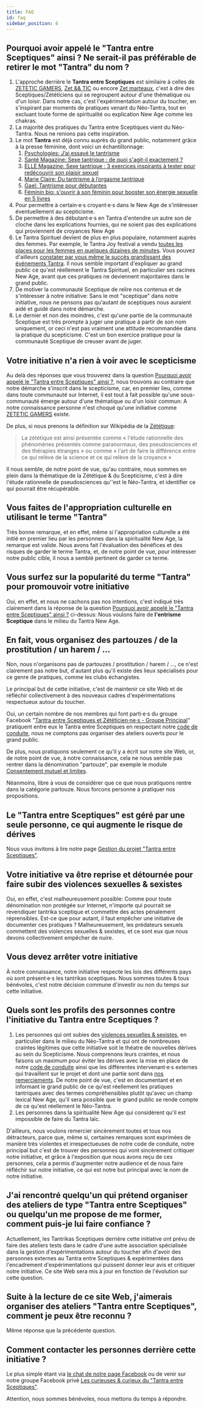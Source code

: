 ```yaml
---
title: FAQ
id: faq
sidebar_position: 6
---
```


## Pourquoi avoir appelé le "Tantra entre Sceptiques" ainsi ? Ne serait-il pas préférable de retirer le mot "Tantra" du nom ?

1. L'approche derrière le **Tantra entre Sceptiques** est similaire à celles de [ZETETIC GAMERS](https://www.facebook.com/groups/ZETETICGAMERS), [Zet && TIC](https://www.facebook.com/groups/zet.tic) ou encore [Zet marteaux](https://www.facebook.com/groups/294521008405129), c'est à dire des Sceptiques/Zététiciens qui se regroupent autour d'une thématique ou d'un loisir.
Dans notre cas, c'est l'expérimentation autour du toucher, en s'inspirant par moments de pratiques venant du Néo-Tantra, tout en excluant toute forme de spiritualité ou explication New Age comme les chakras.
1. La majorité des pratiques du Tantra entre Sceptiques vient du Néo-Tantra. Nous ne renions pas cette inspiration.
1. Le mot **Tantra** est déjà connu auprès du grand public, notamment grâce à la presse féminine, dont voici un échantillonnage:
    1. [Psychologies: J’ai essayé le tantrisme](https://www.psychologies.com/Couple/Sexualite/Plaisir/Articles-et-Dossiers/Peut-on-apprendre-a-faire-l-amour/J-ai-essaye-le-tantrisme)
    1. [Santé Magazine: Sexe tantrique : de quoi s'agit-il exactement ?](https://www.santemagazine.fr/psycho-sexo/le-blog-sexo-de-daisy-et-marine/sexe-tantrique-de-quoi-sagit-il-exactement-174532)
    1. [ELLE Magazine: Sexe tantrique : 3 exercices inspirants à tester pour redécouvrir son plaisir sexuel](https://www.elle.fr/Love-Sexe/Sexualite/Dossiers/Sexe-tantrique-3-exercices-inspirants-a-tester-pour-redecouvrir-son-plaisir-sexuel-3888911)
    1. [Marie Claire: Du tantrisme à l’orgasme tantrique](https://www.marieclaire.fr/,tantrisme-orgasme-tantrique,2610383,690962.asp)
    1. [Gael: Tantrisme pour débutantes](https://www.gael.be/bien-etre/psycho/tantrisme-pour-les-debutantes)
    1. [Féminin bio: s'ouvrir à son féminin pour booster son énergie sexuelle en 5 livres](https://www.femininbio.com/spiritualite/actualites-et-nouveautes/sexualite-tantra-5-livres-connectes-au-feminin-sacre-58005)
1. Pour permettre à certain·e·s croyant·e·s dans le New Age de s'intéresser éventuellement au scepticisme.
1. De permettre à des débutant·e·s en Tantra d'entendre un autre son de cloche dans les explications fournies, qui ne soient pas des explications qui proviennent de croyances New Age
1. Le Tantra Spirituel devient de plus en plus populaire, notamment auprès des femmes. Par exemple, le Tantra Joy festival a vendu [toutes les places pour les femmes en quelques dizaines de minutes](https://www.facebook.com/tantrajoyfestival/posts/pfbid0AjXEdYM7TUtGT8cKcKo1PEHc4CNmZvb6P8kHVTP1TojBK865FU1Gh4yKbZvpzSLol). Vous pouvez d'ailleurs [constater par vous même le succès grandissant des événements Tantra](https://www.youtube.com/watch?v=MQhJI2N7iC0&ab_channel=TantraJoyFestival). Il nous semble important d'expliquer au grand public ce qu'est réellement le Tantra Spirituel, en particulier ses racines New Age, avant que ces pratiques ne deviennent majoritaires dans le grand public.
1. De motiver la communauté Sceptique de relire nos contenus et de s'intéresser à notre initiative: Sans le mot "sceptique" dans notre initiative, nous ne pensons pas qu'autant de sceptiques nous auraient aidé et guidé dans notre démarche.
1. Le dernier et non des moindres, c'est qu'une partie de la communauté Sceptique est très prompte à juger une pratique à partir de son nom uniquement, or ceci n'est pas vraiment une attitude recommandée dans la pratique du scepticisme. C'est un bon exercice pratique pour la communauté Sceptique de creuser avant de juger.

## Votre initiative n'a rien à voir avec le scepticisme

Au delà des réponses que vous trouverez dans la question [Pourquoi avoir appelé le "Tantra entre Sceptiques" ainsi ?](#pourquoi-avoir-appelé-le-tantra-entre-sceptiques-ainsi--ne-serait-il-pas-préférable-de-retirer-le-mot-tantra-du-nom-), nous trouvons au contraire que notre démarche s'inscrit dans le scepticisme, car, en premier lieu, comme dans toute communauté sur Internet, il est tout à fait possible qu'une sous-communauté émerge autour d'une thématique ou d'un loisir commun: A notre connaissance personne n'est choqué qu'une initiative comme [ZETETIC GAMERS](https://www.facebook.com/groups/ZETETICGAMERS) existe.

De plus, si nous prenons la définition sur Wikipédia de la [Zététique](https://fr.wikipedia.org/wiki/Z%C3%A9t%C3%A9tique):
> La zététique est ainsi présentée comme « l'étude rationnelle des phénomènes présentés comme paranormaux, des pseudosciences et des thérapies étranges » ou comme « l'art de faire la différence entre ce qui relève de la science et ce qui relève de la croyance »

Il nous semble, de notre point de vue, qu'au contraire, nous sommes en plein dans la thématique de la Zététique & du Scepticisme, c'est à dire l'étude rationnelle de pseudosciences qu''est le Néo-Tantra, et identifier ce qui pourrait être récupérable.

## Vous faites de l'appropriation culturelle en utilisant le terme "Tantra"

Très bonne remarque, et en effet, même si l'appropriation culturelle a été initié en premier lieu par les personnes dans la spiritualité New Age, la remarque est valide.
Nous avons fait l'évaluation des bénéfices et des risques de garder le terme Tantra, et, de notre point de vue, pour intéresser notre public cible, il nous a semblé pertinent de garder ce terme.

## Vous surfez sur la popularité du terme "Tantra" pour promouvoir votre initiative

Oui, en effet, et nous ne cachons pas nos intentions, c'est indiqué très clairement dans la réponse de la question [Pourquoi avoir appelé le "Tantra entre Sceptiques" ainsi ?](#pourquoi-avoir-appelé-le-tantra-entre-sceptiques-ainsi--ne-serait-il-pas-préférable-de-retirer-le-mot-tantra-du-nom-) ci-dessus: Nous voulons faire de **l'entrisme Sceptique** dans le milieu du Tantra New Age.

## En fait, vous organisez des partouzes / de la prostitution / un harem / ...

Non, nous n'organisons pas de partouzes / prostitution / harem / ..., ce n'est clairement pas notre but, d'autant plus qu'il existe des lieux spécialisés pour ce genre de pratiques, comme les clubs échangistes.

Le principal but de cette initiative, c'est de maintenir ce site Web et de réfléchir collectivement à des nouveaux cadres d'expérimentations respectueux autour du toucher.

Oui, un certain nombre de nos membres qui font parti·e·s du groupe Facebook "[Tantra entre Sceptiques et Zététicien·ne·s - Groupe Principal](https://www.facebook.com/groups/tantra.entre.sceptiques.et.zeteticien.ne.s)" pratiquent entre eux le Tantra entre Sceptiques en respectant notre [code de conduite](../ethical/ethical-code-of-conduct.md), nous ne comptons pas organiser des ateliers ouverts pour le grand public.

De plus, nous pratiquons seulement ce qu'il y a écrit sur notre site Web, or, de notre point de vue, à notre connaissance, cela ne nous semble pas rentrer dans la dénomination "partouze", par exemple le module [Consentement mutuel et limites](../learning-paths/1-mutual-consent-and-limits.md).

Néanmoins, libre à vous de considérer que ce que nous pratiquons rentre dans la catégorie partouze. Nous forcons personne à pratiquer nos propositions.

## Le "Tantra entre Sceptiques" est géré par une seule personne, ce qui augmente le risque de dérives

Nous vous invitons à lire notre page [Gestion du projet "Tantra entre Sceptiques"](project-management.md).

## Votre initiative va être reprise et détournée pour faire subir des violences sexuelles & sexistes

Oui, en effet, c'est malheureusement possible: Comme pour toute dénomination non protégée sur Internet, n'importe qui pourrait se revendiquer tantrika sceptique et commettre des actes pénalement réprensibles. Est-ce que pour autant, il faut empêcher une initiative de documenter ces pratiques ?
Malheureusement, les prédateurs sexuels commettent des violences sexuelles & sexistes, et ce sont eux que nous devons collectivement empêcher de nuire.

## Vous devez arrêter votre initiative

À notre connaissance, notre initiative respecte les lois des différents pays où sont présent·e·s les tantrikas sceptiques.
Nous sommes toutes & tous bénévoles, c'est notre décision commune d'investir ou non du temps sur cette initiative.

## Quels sont les profils des personnes contre l'initiative du Tantra entre Sceptiques ?

1. Les personnes qui ont subies des [violences sexuelles & sexistes](https://questionsexualite.fr/lutter-contre-les-violences-et-discriminations/les-violences-sexistes-et-sexuelles/violences-sexistes-ou-sexuelles-de-quoi-on-parle), en particulier dans le milieu du Néo-Tantra et qui ont de nombreuses craintes légitimes que cette initiative soit le théatre de nouvelles dérives au sein du Scepticisme. Nous comprenons leurs craintes, et nous faisons un maximum pour éviter les dérives avec la mise en place de notre [code de conduite](../ethical/ethical-code-of-conduct.md) ainsi que les différentes intervenant·e·s externes qui travaillent sur le projet et dont une partie sont dans [nos remerciements](thanks.md).
De notre point de vue, c'est en documentant et en informant le grand public de ce qu'est réellement les pratiques tantriques avec des termes compréhensibles plutôt qu'avec un champ lexical New Age, qu'il sera possible que le grand public se rende compte de ce qu'est réellement le Néo-Tantra.
1. Les personnes dans la spiritualité New Age qui considèrent qu'il est impossible de faire du Tantra laïc.

D'ailleurs, nous voulons remercier sincèrement toutes et tous nos détracteurs, parce que, même si, certaines remarques sont exprimées de manière très violentes et irrespectueuses de notre code de conduite, notre principal but c'est de trouver des personnes qui vont sincèrement critiquer notre initiative, et grâce à l'exposition que nous avons reçu de ces personnes, cela a permis d'augmenter notre audience et de nous faire réfléchir sur notre initiative, ce qui est notre but principal avec le nom de notre initiative.

## J'ai rencontré quelqu'un qui prétend organiser des ateliers de type "Tantra entre Sceptiques" ou quelqu'un me propose de me former, comment puis-je lui faire confiance ?

Actuellement, les Tantrikas Sceptiques derrière cette initiative ont prévu de faire des ateliers tests dans le cadre d'une autre association spécialisée dans la gestion d'expérimentations autour du toucher afin d'avoir des personnes externes au Tantra entre Sceptiques & expérimentées dans l'encadrement d'expérimentations qui puissent donner leur avis et critiquer notre initiative.
Ce site Web sera mis à jour en fonction de l'évolution sur cette question.

## Suite à la lecture de ce site Web, j'aimerais organiser des ateliers "Tantra entre Sceptiques", comment je peux être reconnu ?

Même réponse que la précédente question.

## Comment contacter les personnes derrière cette initiative ?

Le plus simple étant via [le chat de notre page Facebook](https://www.facebook.com/tantra.entre.sceptiques/) ou de venir sur notre groupe Facebook privé [Les curieuses & curieux du "Tantra entre Sceptiques"](https://www.facebook.com/groups/curieuses.et.curieux.du.tantra.entre.sceptiques).

Attention, nous sommes bénévoles, nous mettons du temps à répondre.
